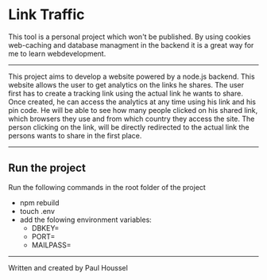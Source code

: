 # Link Traffic

This tool is a personal project which won't be published. By using cookies web-caching and database managment in the backend it is a great way for me to learn webdevelopment.

---------------------------------

This project aims to develop a website powered by a node.js backend. This website allows the user to get analytics on the links he shares.
The user first has to create a tracking link using the actual link he wants to share. 
Once created, he can access the analytics at any time using his link and his pin code. He will be able to see how many people clicked on his shared link, which browsers they use and from which country they access the site.
The person clicking on the link, will be directly redirected to the actual link the persons wants to share in the first place.

---------------------------------

## Run the project
Run the following commands in the root folder of the project
* npm rebuild
* touch .env
* add the folowing environment variables: 
    - DBKEY=<MongoDB access URI>
    - PORT=<Port the website shall be accessible>
    - MAILPASS=<Password of the Mail adress box>

---------------------------------

Written and created by Paul Houssel
